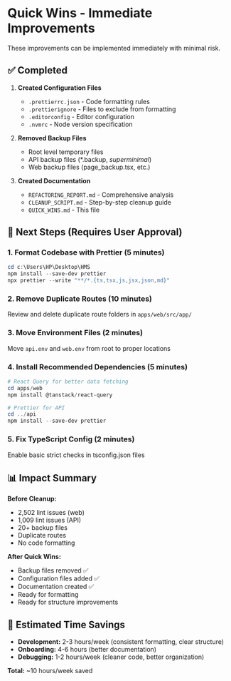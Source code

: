 # Quick Wins - Immediate Improvements

These improvements can be implemented immediately with minimal risk.

## ✅ Completed

1. **Created Configuration Files**
   - `.prettierrc.json` - Code formatting rules
   - `.prettierignore` - Files to exclude from formatting
   - `.editorconfig` - Editor configuration
   - `.nvmrc` - Node version specification

2. **Removed Backup Files**
   - Root level temporary files
   - API backup files (*.backup, *superminimal*)
   - Web backup files (page_backup.tsx, etc.)

3. **Created Documentation**
   - `REFACTORING_REPORT.md` - Comprehensive analysis
   - `CLEANUP_SCRIPT.md` - Step-by-step cleanup guide
   - `QUICK_WINS.md` - This file

## 🔄 Next Steps (Requires User Approval)

### 1. Format Codebase with Prettier (5 minutes)
```powershell
cd c:\Users\HP\Desktop\HMS
npm install --save-dev prettier
npx prettier --write "**/*.{ts,tsx,js,jsx,json,md}"
```

### 2. Remove Duplicate Routes (10 minutes)
Review and delete duplicate route folders in `apps/web/src/app/`

### 3. Move Environment Files (2 minutes)
Move `api.env` and `web.env` from root to proper locations

### 4. Install Recommended Dependencies (5 minutes)
```powershell
# React Query for better data fetching
cd apps/web
npm install @tanstack/react-query

# Prettier for API
cd ../api
npm install --save-dev prettier
```

### 5. Fix TypeScript Config (2 minutes)
Enable basic strict checks in tsconfig.json files

## 📊 Impact Summary

**Before Cleanup:**
- 2,502 lint issues (web)
- 1,009 lint issues (API)
- 20+ backup files
- Duplicate routes
- No code formatting

**After Quick Wins:**
- Backup files removed ✅
- Configuration files added ✅
- Documentation created ✅
- Ready for formatting
- Ready for structure improvements

## 🎯 Estimated Time Savings

- **Development:** 2-3 hours/week (consistent formatting, clear structure)
- **Onboarding:** 4-6 hours (better documentation)
- **Debugging:** 1-2 hours/week (cleaner code, better organization)

**Total:** ~10 hours/week saved
